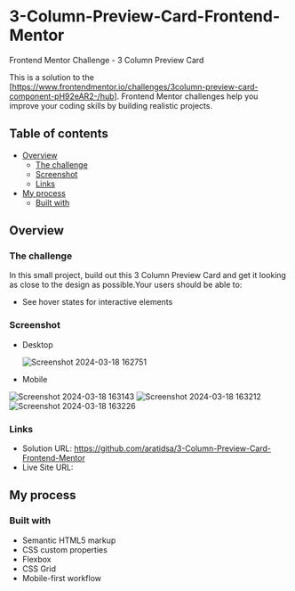 # 3-Column-Preview-Card-Frontend-Mentor
Frontend Mentor Challenge - 3 Column Preview Card

This is a solution to the [https://www.frontendmentor.io/challenges/3column-preview-card-component-pH92eAR2-/hub]. Frontend Mentor challenges help you improve your coding skills by building realistic projects.

## Table of contents

- [Overview](#overview)
  - [The challenge](#the-challenge)
  - [Screenshot](#screenshot)
  - [Links](#links)
- [My process](#my-process)
  - [Built with](#built-with)

## Overview

### The challenge
In this small project, build out this 3 Column Preview Card and get it looking as close to the design as possible.Your users should be able to:
- See hover states for interactive elements

### Screenshot
- Desktop
  
  ![Screenshot 2024-03-18 162751](https://github.com/aratidsa/3-Column-Preview-Card-Frontend-Mentor/assets/128802362/a9eb4e79-3fa1-415c-9e1e-df3ac6dcfac4)

- Mobile
  
![Screenshot 2024-03-18 163143](https://github.com/aratidsa/3-Column-Preview-Card-Frontend-Mentor/assets/128802362/32e8c810-2d15-4094-8ee5-945cd97f5cb8)
![Screenshot 2024-03-18 163212](https://github.com/aratidsa/3-Column-Preview-Card-Frontend-Mentor/assets/128802362/789087da-23ad-4e9a-8a5c-028e499fa93f)
![Screenshot 2024-03-18 163226](https://github.com/aratidsa/3-Column-Preview-Card-Frontend-Mentor/assets/128802362/198e8226-47c8-4ea5-a9f7-d99a360eb4b6)

### Links

- Solution URL: https://github.com/aratidsa/3-Column-Preview-Card-Frontend-Mentor
- Live Site URL: 

## My process

### Built with

- Semantic HTML5 markup
- CSS custom properties
- Flexbox
- CSS Grid
- Mobile-first workflow
